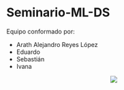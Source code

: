 # Seminario-ML-DS
Equipo conformado por:
* Arath Alejandro Reyes López
* Eduardo
* Sebastián
* Ivana

<p align="center">
   <img src="https://i.kym-cdn.com/entries/icons/original/000/032/100/cover4.jpg"/>
</p>

